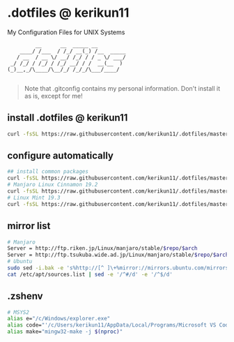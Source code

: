 # .dotfiles @ kerikun11

My Configuration Files for UNIX Systems

```
         __      __  _____ __         
    ____/ /___  / /_/ __(_) /__  _____
   / __  / __ \/ __/ /_/ / / _ \/ ___/
 _/ /_/ / /_/ / /_/ __/ / /  __(__  ) 
(_)__,_/\____/\__/_/ /_/_/\___/____/  
                                      
```

> Note that .gitconfig contains my personal information.
> Don't install it as is, except for me!

## install .dotfiles @ kerikun11

```sh
curl -fsSL https://raw.githubusercontent.com/kerikun11/.dotfiles/master/install.sh | bash
```

## configure automatically

```sh
## install common packages
curl -fsSL https://raw.githubusercontent.com/kerikun11/.dotfiles/master/tools/install_common.sh | sh
# Manjaro Linux Cinnamon 19.2
curl -fsSL https://raw.githubusercontent.com/kerikun11/.dotfiles/master/tools/manjaro_setup.sh | bash
# Linux Mint 19.3
curl -fsSL https://raw.githubusercontent.com/kerikun11/.dotfiles/master/tools/mint_setup.sh | sh
```

## mirror list

```sh
# Manjaro
Server = http://ftp.riken.jp/Linux/manjaro/stable/$repo/$arch
Server = http://ftp.tsukuba.wide.ad.jp/Linux/manjaro/stable/$repo/$arch
# Ubuntu
sudo sed -i.bak -e 's%http://[^ ]\+%mirror://mirrors.ubuntu.com/mirrors.txt%g' /etc/apt/sources.list
cat /etc/apt/sources.list | sed -e '/^#/d' -e '/^$/d'
```

## .zshenv

```sh
# MSYS2
alias e="/c/Windows/explorer.exe"
alias code="'/c/Users/kerikun11/AppData/Local/Programs/Microsoft VS Code/bin/code'"
alias make="mingw32-make -j $(nproc)"
```
